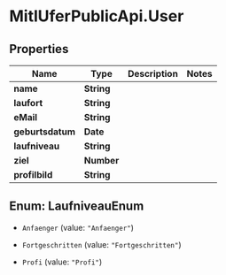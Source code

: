 # MitlUferPublicApi.User

## Properties
Name | Type | Description | Notes
------------ | ------------- | ------------- | -------------
**name** | **String** |  | 
**laufort** | **String** |  | 
**eMail** | **String** |  | 
**geburtsdatum** | **Date** |  | 
**laufniveau** | **String** |  | 
**ziel** | **Number** |  | 
**profilbild** | **String** |  | 


<a name="LaufniveauEnum"></a>
## Enum: LaufniveauEnum


* `Anfaenger` (value: `"Anfaenger"`)

* `Fortgeschritten` (value: `"Fortgeschritten"`)

* `Profi` (value: `"Profi"`)




